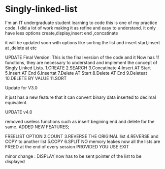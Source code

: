 # Singly-linked-list
I'm an IT undergraduate student learning to code this is one of my practice code.
I did a lot of work making it as refine and easy to understand.
it only have less options
create,display,insert end ,concatinate

it will be updated soon with options like sorting the list and insert start,insert at 
,delete at etc

UPDATE 
Final Version:
This is the final version of the code and it Now has 11 functions,
they are necessary  to understand and implement the concept of Singly Linked Lists.
1.CREATE
2.SEARCH
3.Concatinate
4.Insert AT Start
5.Insert AT End
6.Insertat
7.Delete AT Start
8.Delete AT End
9.Deleteat
10.DELETE BY VALUE
11.SORT


Update for V3.0

it just has a new feature that it can convert binary data inserted to decimal equivalent.


UPDATE v4.0

removed useless functions such as insert begining end and delete for the same.
ADDED NEW FEATURES;

FREELIST OPTION
2.COUNT
3.REVERSE THE ORIGINAL list
4.REVERSE and COPY to another list
5.COPY
6.SPLIT
NO memory leakes now all the lists are FREED at the end of every session
PROVIDED YOU USE EXIT

minor change :
DISPLAY now has to be sent pointer of the list to be displayed
